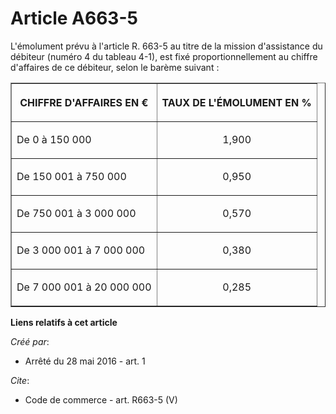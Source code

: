 # Article A663-5

L'émolument prévu à l'article R. 663-5 au titre de la mission d'assistance du débiteur (numéro 4 du tableau 4-1), est fixé
proportionnellement au chiffre d'affaires de ce débiteur, selon le barème suivant : 

<table border="1" align="center" width="710">
  <tbody>
    <tr>
      <th>

CHIFFRE D'AFFAIRES EN € 

</th>
      <th>

TAUX DE L'ÉMOLUMENT EN % 

</th>
    </tr>
    <tr>
      <td align="left" valign="middle">

De 0 à 150 000 

</td>
      <td align="center" valign="middle">

1,900 

</td>
    </tr>
    <tr>
      <td align="left" valign="middle">

De 150 001 à 750 000 

</td>
      <td align="center" valign="middle">

0,950 

</td>
    </tr>
    <tr>
      <td align="left" valign="middle">

De 750 001 à 3 000 000 

</td>
      <td align="center" valign="middle">

0,570 

</td>
    </tr>
    <tr>
      <td align="left" valign="middle">

De 3 000 001 à 7 000 000 

</td>
      <td valign="middle" align="center">

0,380 

</td>
    </tr>
    <tr>
      <td valign="middle" align="left">

De 7 000 001 à 20 000 000 

</td>
      <td align="center" valign="middle">

0,285

</td>
    </tr>
  </tbody>
</table>

**Liens relatifs à cet article**

_Créé par_:

  - Arrêté du 28 mai 2016 - art. 1

_Cite_:

  - Code de commerce - art. R663-5 (V)
